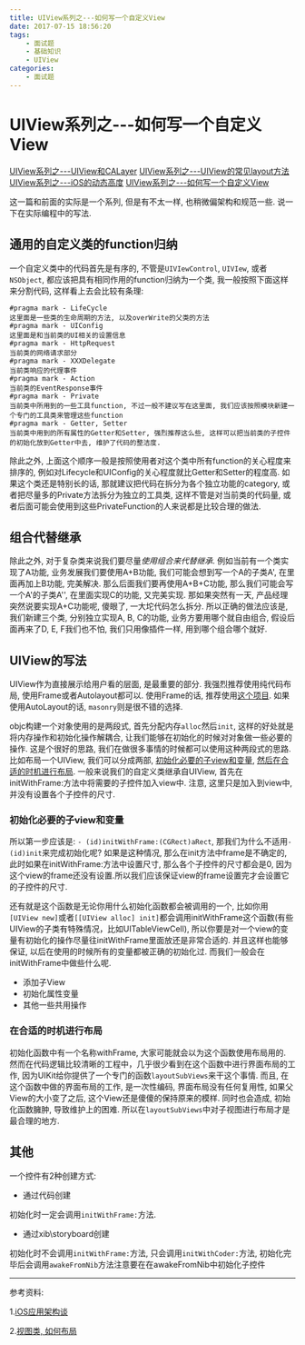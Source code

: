 ```yaml
---
title: UIView系列之---如何写一个自定义View
date: 2017-07-15 18:56:20
tags:
    - 面试题
    - 基础知识
    - UIView
categories:
    - 面试题
---
```


# UIView系列之---如何写一个自定义View

[UIView系列之---UIView和CALayer](http://hchong.net/2017/08/30/UIView%E7%B3%BB%E5%88%97%E4%B9%8B---UIView%E5%92%8CCALayer/)
[UIView系列之---UIView的常见layout方法](http://hchong.net/2017/09/21/UIView%E7%B3%BB%E5%88%97%E4%B9%8B---UIView%E7%9A%84%E5%B8%B8%E8%A7%81layout%E6%96%B9%E6%B3%95/)
[UIView系列之---iOS的动态高度](http://hchong.net/2017/09/24/UIView%E7%B3%BB%E5%88%97%E4%B9%8B---iOS%E7%9A%84%E5%8A%A8%E6%80%81%E9%AB%98%E5%BA%A6/)
[UIView系列之---如何写一个自定义View](http://hchong.net/2017/09/21/UIView%E7%B3%BB%E5%88%97%E4%B9%8B---%E5%A6%82%E4%BD%95%E5%86%99%E4%B8%80%E4%B8%AA%E8%87%AA%E5%AE%9A%E4%B9%89View/)

这一篇和前面的实际是一个系列, 但是有不太一样, 也稍微偏架构和规范一些. 说一下在实际编程中的写法. 

## 通用的自定义类的function归纳

一个自定义类中的代码首先是有序的, 不管是`UIVIewControl`, `UIVIew`, 或者`NSObject`, 都应该把具有相同作用的function归纳为一个类, 我一般按照下面这样来分割代码, 这样看上去会比较有条理: 

```
#pragma mark - LifeCycle
这里面是一些类的生命周期的方法, 以及overWrite的父类的方法
#pragma mark - UIConfig
这里面是和当前类的UI相关的设置信息
#pragma mark - HttpRequest
当前类的网络请求部分
#pragma mark - XXXDelegate
当前类响应的代理事件
#pragma mark - Action
当前类的EventResponse事件
#pragma mark - Private
当前类中所用到的一些工具function, 不过一般不建议写在这里面, 我们应该按照模块新建一个专门的工具类来管理这些function
#pragma mark - Getter, Setter
当前类中用到的所有属性的Getter和Setter, 强烈推荐这么些, 这样可以把当前类的子控件的初始化放到Getter中去, 维护了代码的整洁度.
```

除此之外, 上面这个顺序一般是按照使用者对这个类中所有function的关心程度来排序的, 例如对Lifecycle和UIConfig的关心程度就比Getter和Setter的程度高. 如果这个类还是特别长的话, 那就建议把代码在拆分为各个独立功能的category, 或者把尽量多的Private方法拆分为独立的工具类, 这样不管是对当前类的代码量, 或者后面可能会使用到这些PrivateFunction的人来说都是比较合理的做法. 

## 组合代替继承

除此之外, 对于复杂类来说我们要尽量*使用组合来代替继承*. 例如当前有一个类实现了A功能, 业务发展我们要使用A+B功能, 我们可能会想到写一个A的子类A', 在里面再加上B功能, 完美解决. 那么后面我们要再使用A+B+C功能, 那么我们可能会写一个A'的子类A'', 在里面实现C的功能, 又完美实现. 那如果突然有一天, 产品经理突然说要实现A+C功能呢, 傻眼了, 一大坨代码怎么拆分. 所以正确的做法应该是, 我们新建三个类, 分别独立实现A, B, C的功能, 业务方要用哪个就自由组合, 假设后面再来了D, E, F我们也不怕, 我们只用像插件一样, 用到哪个组合哪个就好. 


## UIView的写法

UIView作为直接展示给用户看的层面, 是最重要的部分. 我强烈推荐使用纯代码布局, 使用Frame或者Autolayout都可以. 使用Frame的话, 推荐使用[这个项目](https://github.com/casatwy/HandyAutoLayout). 如果使用AutoLayout的话, `masonry`则是很不错的选择. 

objc构建一个对象使用的是两段式, 首先分配内存`alloc`然后`init`, 这样的好处就是将内存操作和初始化操作解耦合, 让我们能够在初始化的时候对对象做一些必要的操作. 这是个很好的思路, 我们在做很多事情的时候都可以使用这种两段式的思路. 比如布局一个UIView, 我们可以分成两部, [初始化必要的子view和变量](#alloc), [然后在合适的时机进行布局](#init). 一般来说我们的自定义类继承自UIView, 首先在initWithFrame:方法中将需要的子控件加入view中. 注意, 这里只是加入到view中, 并没有设置各个子控件的尺寸.

### <span id = 'alloc'>初始化必要的子view和变量</span>

所以第一步应该是: `- (id)initWithFrame:(CGRect)aRect`, 那我们为什么不适用`- (id)init`来完成初始化呢? 如果是这种情况, 那么在init方法中frame是不确定的, 此时如果在initWithFrame:方法中设置尺寸, 那么各个子控件的尺寸都会是0, 因为这个view的frame还没有设置.所以我们应该保证view的frame设置完才会设置它的子控件的尺寸. 

还有就是这个函数是无论你用什么初始化函数都会被调用的一个, 比如你用`[UIView new]`或者`[[UIView alloc] init]`都会调用initWithFrame这个函数(有些UIView的子类有特殊情况，比如UITableViewCell), 所以你要是对一个view的变量有初始化的操作尽量往initWithFrame里面放还是非常合适的.  并且这样也能够保证, 以后在使用的时候所有的变量都被正确的初始化过. 而我们一般会在initWithFrame中做些什么呢.

* 添加子View
* 初始化属性变量
* 其他一些共用操作

### <span id = 'init'>在合适的时机进行布局</span>

初始化函数中有一个名称withFrame, 大家可能就会以为这个函数使用布局用的. 然而在代码逻辑比较清晰的工程中，几乎很少看到在这个函数中进行界面布局的工作, 因为UIKit给你提供了一个专门的函数`layoutSubViews`来干这个事情. 而且, 在这个函数中做的界面布局的工作, 是一次性编码, 界面布局没有任何复用性, 如果父View的大小变了之后, 这个View还是傻傻的保持原来的模样. 同时也会造成, 初始化函数臃肿, 导致维护上的困难. 所以在`layoutSubViews`中对子视图进行布局才是最合理的地方. 

## 其他

一个控件有2种创建方式: 

* 通过代码创建

初始化时一定会调用`initWithFrame:`方法. 

* 通过xib\storyboard创建

初始化时不会调用`initWithFrame:`方法, 只会调用`initWithCoder:`方法, 初始化完毕后会调用`awakeFromNib`方法注意要在在awakeFromNib中初始化子控件


-----

参考资料:

1.[iOS应用架构谈](https://casatwy.com/iosying-yong-jia-gou-tan-viewceng-de-zu-zhi-he-diao-yong-fang-an.html)

2.[视图类, 如何布局](https://yishuiliunian.gitbooks.io/implementate-tableview-to-understand-ios/content/uikit/1124.html)

